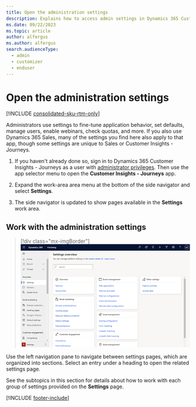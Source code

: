```yaml
---
title: Open the administration settings 
description: Explains how to access admin settings in Dynamics 365 Customer Insights - Journeys.
ms.date: 09/22/2023
ms.topic: article
author: alfergus
ms.author: alfergus
search.audienceType: 
  - admin
  - customizer
  - enduser
---
```


# Open the administration settings

[!INCLUDE [consolidated-sku-rtm-only](./includes/consolidated-sku-rtm-only.md)]

Administrators use settings to fine-tune application behavior, set defaults, manage users, enable webinars, check quotas, and more. If you also use Dynamics 365 Sales, many of the settings you find here also apply to that app, though some settings are unique to Sales or Customer Insights - Journeys.

1. If you haven't already done so, sign in to Dynamics 365 Customer Insights - Journeys as a user with [administrator privileges](admin-users-licenses-roles.md). Then use the app selector menu to open the **Customer Insights - Journeys** app.

1. Expand the work-area area menu at the bottom of the side navigator and select **Settings**.

1. The side navigator is updated to show pages available in the **Settings** work area.

## Work with the administration settings

> [!div class="mx-imgBorder"]
> ![The settings overview.](media/admin-overview2.png)

Use the left navigation pane to navigate between settings pages, which are organized into sections. Select an entry under a heading to open the related settings page.

See the subtopics in this section for details about how to work with each group of settings provided on the **Settings** page.

[!INCLUDE [footer-include](./includes/footer-banner.md)]
